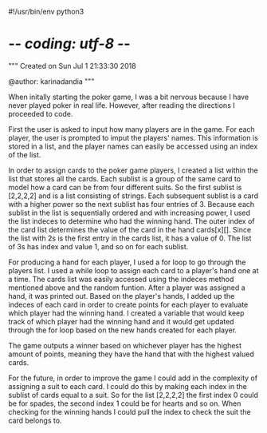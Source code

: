 #!/usr/bin/env python3
# -*- coding: utf-8 -*-
"""
Created on Sun Jul  1 21:33:30 2018

@author: karinadandia
"""

When initally starting the poker game, I was a bit nervous because I have never played poker in real life. However, after reading the directions I proceeded to code. 

First the user is asked to input how many players are in the game. For each player, the user is prompted to imput the players' names. This information is stored in a list, and the player names can easily be accessed using an index of the list. 

In order to assign cards to the poker game players, I created a list within the list that stores all the cards. Each sublist is a group of the same card to model how a card can be from four different suits. So the first sublist is [2,2,2,2] and is a list consisting of strings. Each subsequent sublist is a card with a higher power so the next sublist has four entries of 3. Because each sublist in the list is sequentially ordered and with increasing power, I used the list indeces to determine who had the winning hand. The outer index of the card list determines the value of the card in the hand cards[x][]. Since the list with 2s is the first entry in the cards list, it has a value of 0. The list of 3s has index and value 1, and so on for each sublist. 

For producing a hand for each player, I used a for loop to go through the players list. I used a while loop to assign each card to a player's hand one at a time. The cards list was easily accessed using the indeces method mentioned above and the random funtion. After a player was assigned a hand, it was printed out. Based on the player's hands, I added up the indeces of each card in order to create points for each player to evaluate which player had the winning hand. I created a variable that would keep track of which player had the winning hand and it would get updated through the for loop based on the new hands created for each player. 

The game outputs a winner based on whichever player has the highest amount of points, meaning they have the hand that with the highest valued cards.     

For the future, in order to improve the game I could add in the complexity of assigning a suit to each card. I could do this by making each index in the sublist of cards equal to a suit. So for the list [2,2,2,2] the first index 0 could be for spades, the second index 1 could be for hearts and so on. When checking for the winning hands I could pull the index to check the suit the card belongs to. 